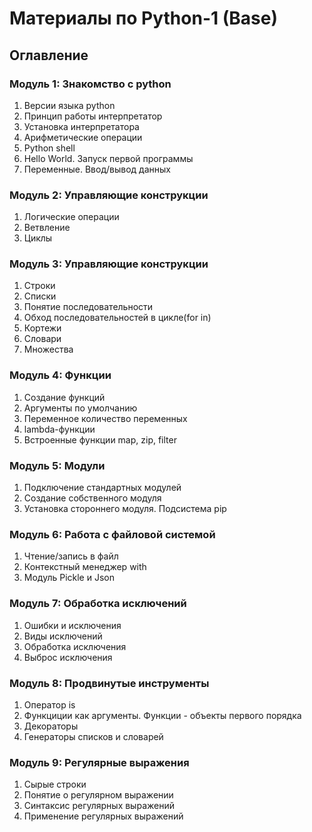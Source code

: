 # Материалы по Python-1 (Base)

## Оглавление

### Модуль 1: Знакомство с python
1. Версии языка python
1. Принцип работы интерпретатор
1. Установка интерпретатора 
1. Арифметические операции
1. Python shell
1. Hello World. Запуск первой программы
1. Переменные. Ввод/вывод данных


### Модуль 2: Управляющие конструкции
1. Логические операции
1. Ветвление
1. Циклы

### Модуль 3: Управляющие конструкции
1. Строки
1. Списки
1. Понятие последовательности
1. Обход последовательностей в цикле(for in)
1. Кортежи 
1. Словари
1. Множества

### Модуль 4: Функции
1. Создание функций
1. Аргументы по умолчанию 
1. Переменное количество переменных
1. lambda-функции
1. Встроенные функции map, zip, filter

### Модуль 5: Модули
1. Подключение стандартных модулей
1. Создание собственного модуля
1. Установка стороннего модуля. Подсистема pip

### Модуль 6: Работа с файловой системой
1. Чтение/запись в файл
1. Контекстный менеджер with
1. Модуль Pickle и Json

### Модуль 7: Обработка исключений
1. Ошибки и исключения
1. Виды исключений
1. Обработка исключения
1. Выброс исключения

### Модуль 8: Продвинутые инструменты
1. Оператор is
1. Функциции как аргументы. Функции - объекты первого порядка
1. Декораторы
1. Генераторы списков и словарей

### Модуль 9: Регулярные выражения
1. Сырые строки
1. Понятие о регулярном выражении
1. Синтаксис регулярных выражений
1. Применение регулярных выражений
